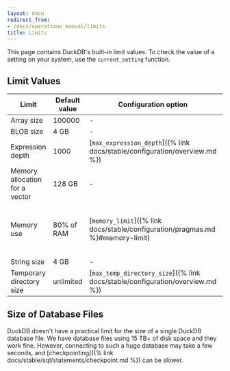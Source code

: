 ```yaml
---
layout: docu
redirect_from:
- /docs/operations_manual/limits
title: Limits
---
```


This page contains DuckDB's built-in limit values.
To check the value of a setting on your system, use the `current_setting` function.

## Limit Values

| Limit | Default value | Configuration option | Comment |
|---|---|---|---|
| Array size | 100000 | - | |
| BLOB size | 4 GB | - | |
| Expression depth | 1000 | [`max_expression_depth`]({% link docs/stable/configuration/overview.md %}) | |
| Memory allocation for a vector | 128 GB | - | |
| Memory use | 80% of RAM | [`memory_limit`]({% link docs/stable/configuration/pragmas.md %}#memory-limit) | Note: This limit only applies to the buffer manager. |
| String size | 4 GB | - | |
| Temporary directory size | unlimited | [`max_temp_directory_size`]({% link docs/stable/configuration/overview.md %}) | |

## Size of Database Files

DuckDB doesn't have a practical limit for the size of a single DuckDB database file.
We have database files using 15 TB+ of disk space and they work fine.
However, connecting to such a huge database may take a few seconds, and [checkpointing]({% link docs/stable/sql/statements/checkpoint.md %}) can be slower.
